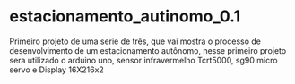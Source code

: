 # estacionamento_autinomo_0.1
Primeiro projeto de uma serie de três, que vai mostra o processo de desenvolvimento de um estacionamento autônomo, nesse primeiro projeto sera utilizado o arduino uno,  sensor infravermelho Tcrt5000, sg90 micro servo e Display 16X216x2 
